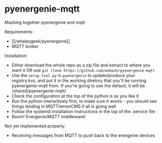 # pyenergenie-mqtt
Mashing together pyenergenie and mqtt

Requirements:
 - [[/whaleygeek/pyenergenie]]
 - MQTT broker

Installation:
 - Either download the whole repo as a zip file and extract to where you want it OR use `git clone https://github.com/webash/pyenergenie-mqtt`
 - Use the `setup_tool.py` in `pyenergenie` to update/produce your registry.kvs, and put it in the working diretory that you'll be running pyenergenie-mqtt from. If you're going to use the default, it will be /shared/pyenergenie-mqtt/
 - Check the configuration at the top of the python is as you like it
 - Run the python interactively first, to make sure it works - you should see things landing in MQTT/emonCMS if all is going well
 - Follow the systemd installation instructions in the top of the .service file
 - Boom! Energenie/MQTT middleware!
 
 Not yet implemented properly:
  - Receiving messages from MQTT to push back to the energenie devices
